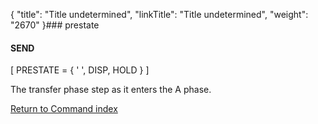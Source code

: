 {
    "title": "Title undetermined",
    "linkTitle": "Title undetermined",
    "weight": "2670"
}### prestate

#### SEND

\[ PRESTATE = { ' ', DISP, HOLD } \]

The transfer phase step as it enters the A phase.

[Return to Command index](../../)
